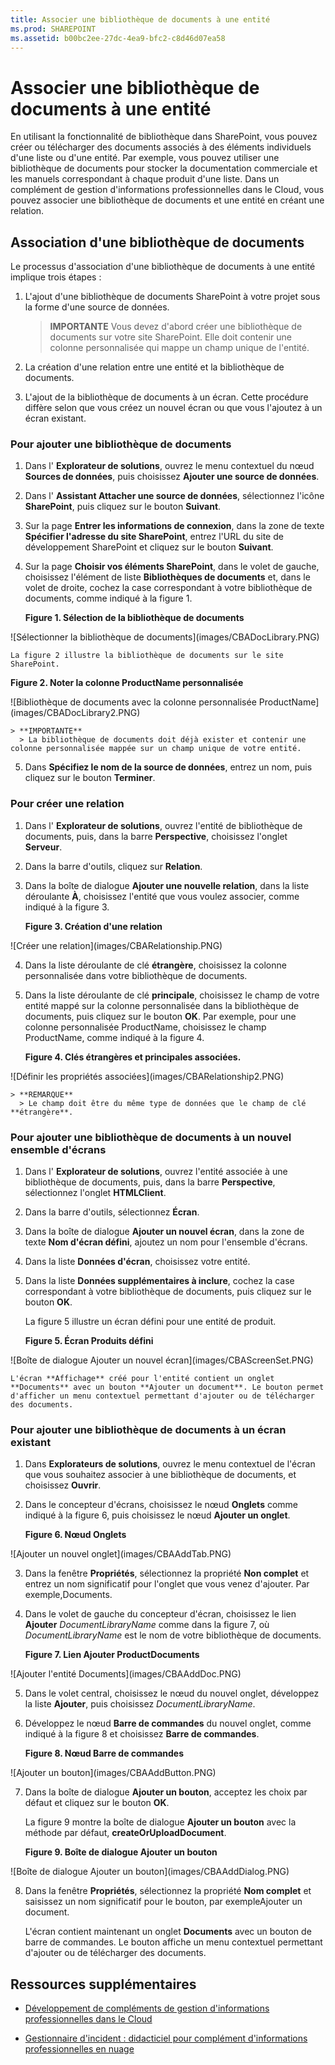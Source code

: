 ```yaml
---
title: Associer une bibliothèque de documents à une entité
ms.prod: SHAREPOINT
ms.assetid: b00bc2ee-27dc-4ea9-bfc2-c8d46d07ea58
---
```



# Associer une bibliothèque de documents à une entité
En utilisant la fonctionnalité de bibliothèque dans SharePoint, vous pouvez créer ou télécharger des documents associés à des éléments individuels d'une liste ou d'une entité. Par exemple, vous pouvez utiliser une bibliothèque de documents pour stocker la documentation commerciale et les manuels correspondant à chaque produit d'une liste. Dans un complément de gestion d'informations professionnelles dans le Cloud, vous pouvez associer une bibliothèque de documents et une entité en créant une relation.
## Association d'une bibliothèque de documents

Le processus d'association d'une bibliothèque de documents à une entité implique trois étapes :




1. L'ajout d'une bibliothèque de documents SharePoint à votre projet sous la forme d'une source de données.

    > **IMPORTANTE**
      > Vous devez d'abord créer une bibliothèque de documents sur votre site SharePoint. Elle doit contenir une colonne personnalisée qui mappe un champ unique de l'entité. 
2. La création d'une relation entre une entité et la bibliothèque de documents.


3. L'ajout de la bibliothèque de documents à un écran. Cette procédure diffère selon que vous créez un nouvel écran ou que vous l'ajoutez à un écran existant.



### Pour ajouter une bibliothèque de documents


1. Dans l' **Explorateur de solutions**, ouvrez le menu contextuel du nœud **Sources de données**, puis choisissez **Ajouter une source de données**.


2. Dans l' **Assistant Attacher une source de données**, sélectionnez l'icône **SharePoint**, puis cliquez sur le bouton **Suivant**.


3. Sur la page **Entrer les informations de connexion**, dans la zone de texte **Spécifier l'adresse du site SharePoint**, entrez l'URL du site de développement SharePoint et cliquez sur le bouton **Suivant**.


4. Sur la page **Choisir vos éléments SharePoint**, dans le volet de gauche, choisissez l'élément de liste **Bibliothèques de documents** et, dans le volet de droite, cochez la case correspondant à votre bibliothèque de documents, comme indiqué à la figure 1.

   **Figure 1. Sélection de la bibliothèque de documents**



!\[Sélectionner la bibliothèque de documents](images/CBADocLibrary.PNG)


    La figure 2 illustre la bibliothèque de documents sur le site SharePoint.


   **Figure 2. Noter la colonne ProductName personnalisée**



!\[Bibliothèque de documents avec la colonne personnalisée ProductName](images/CBADocLibrary2.PNG)



    > **IMPORTANTE**
      > La bibliothèque de documents doit déjà exister et contenir une colonne personnalisée mappée sur un champ unique de votre entité. 
5. Dans **Spécifiez le nom de la source de données**, entrez un nom, puis cliquez sur le bouton **Terminer**.



### Pour créer une relation


1. Dans l' **Explorateur de solutions**, ouvrez l'entité de bibliothèque de documents, puis, dans la barre **Perspective**, choisissez l'onglet **Serveur**.


2. Dans la barre d'outils, cliquez sur **Relation**.


3. Dans la boîte de dialogue **Ajouter une nouvelle relation**, dans la liste déroulante **À**, choisissez l'entité que vous voulez associer, comme indiqué à la figure 3.

   **Figure 3. Création d'une relation**



!\[Créer une relation](images/CBARelationship.PNG)





4. Dans la liste déroulante de clé **étrangère**, choisissez la colonne personnalisée dans votre bibliothèque de documents.


5. Dans la liste déroulante de clé **principale**, choisissez le champ de votre entité mappé sur la colonne personnalisée dans la bibliothèque de documents, puis cliquez sur le bouton **OK**. Par exemple, pour une colonne personnalisée ProductName, choisissez le champ ProductName, comme indiqué à la figure 4.

   **Figure 4. Clés étrangères et principales associées.**



!\[Définir les propriétés associées](images/CBARelationship2.PNG)



    > **REMARQUE**
      > Le champ doit être du même type de données que le champ de clé **étrangère**. 

### Pour ajouter une bibliothèque de documents à un nouvel ensemble d'écrans


1. Dans l' **Explorateur de solutions**, ouvrez l'entité associée à une bibliothèque de documents, puis, dans la barre **Perspective**, sélectionnez l'onglet **HTMLClient**.


2. Dans la barre d'outils, sélectionnez **Écran**.


3. Dans la boîte de dialogue **Ajouter un nouvel écran**, dans la zone de texte **Nom d'écran défini**, ajoutez un nom pour l'ensemble d'écrans.


4. Dans la liste **Données d'écran**, choisissez votre entité.


5. Dans la liste **Données supplémentaires à inclure**, cochez la case correspondant à votre bibliothèque de documents, puis cliquez sur le bouton **OK**.

    La figure 5 illustre un écran défini pour une entité de produit.


   **Figure 5. Écran Produits défini**



!\[Boîte de dialogue Ajouter un nouvel écran](images/CBAScreenSet.PNG)


    L'écran **Affichage** créé pour l'entité contient un onglet **Documents** avec un bouton **Ajouter un document**. Le bouton permet d'afficher un menu contextuel permettant d'ajouter ou de télécharger des documents.



### Pour ajouter une bibliothèque de documents à un écran existant


1. Dans **Explorateurs de solutions**, ouvrez le menu contextuel de l'écran que vous souhaitez associer à une bibliothèque de documents, et choisissez **Ouvrir**.


2. Dans le concepteur d'écrans, choisissez le nœud **Onglets** comme indiqué à la figure 6, puis choisissez le nœud **Ajouter un onglet**.

   **Figure 6. Nœud Onglets**



!\[Ajouter un nouvel onglet](images/CBAAddTab.PNG)





3. Dans la fenêtre **Propriétés**, sélectionnez la propriété **Non complet** et entrez un nom significatif pour l'onglet que vous venez d'ajouter. Par exemple,Documents.


4. Dans le volet de gauche du concepteur d'écran, choisissez le lien **Ajouter** _DocumentLibraryName_ comme dans la figure 7, où _DocumentLibraryName_ est le nom de votre bibliothèque de documents.

   **Figure 7. Lien Ajouter ProductDocuments**



!\[Ajouter l'entité Documents](images/CBAAddDoc.PNG)





5. Dans le volet central, choisissez le nœud du nouvel onglet, développez la liste **Ajouter**, puis choisissez  _DocumentLibraryName_.


6. Développez le nœud **Barre de commandes** du nouvel onglet, comme indiqué à la figure 8 et choisissez **Barre de commandes**.

   **Figure 8. Nœud Barre de commandes**



!\[Ajouter un bouton](images/CBAAddButton.PNG)





7. Dans la boîte de dialogue **Ajouter un bouton**, acceptez les choix par défaut et cliquez sur le bouton **OK**.

    La figure 9 montre la boîte de dialogue **Ajouter un bouton** avec la méthode par défaut, **createOrUploadDocument**.


   **Figure 9. Boîte de dialogue Ajouter un bouton**



!\[Boîte de dialogue Ajouter un bouton](images/CBAAddDialog.PNG)





8. Dans la fenêtre **Propriétés**, sélectionnez la propriété **Nom complet** et saisissez un nom significatif pour le bouton, par exempleAjouter un document.

    L'écran contient maintenant un onglet **Documents** avec un bouton de barre de commandes. Le bouton affiche un menu contextuel permettant d'ajouter ou de télécharger des documents.



## Ressources supplémentaires
<a name="bk_addresources"> </a>


-  [Développement de compléments de gestion d'informations professionnelles dans le Cloud](develop-cloud-business-add-ins.md)


-  [Gestionnaire d'incident : didacticiel pour complément d'informations professionnelles en nuage](incident-manager-a-cloud-business-add-in-tutorial.md)



